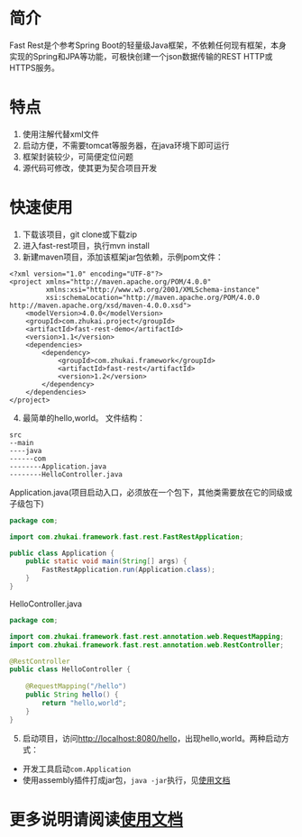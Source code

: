 # 简介
Fast Rest是个参考Spring Boot的轻量级Java框架，不依赖任何现有框架，本身实现的Spring和JPA等功能，可极快创建一个json数据传输的REST HTTP或HTTPS服务。

# 特点
1. 使用注解代替xml文件
2. 启动方便，不需要tomcat等服务器，在java环境下即可运行
3. 框架封装较少，可简便定位问题
4. 源代码可修改，使其更为契合项目开发

# 快速使用
1. 下载该项目，git clone或下载zip
2. 进入fast-rest项目，执行mvn install
3. 新建maven项目，添加该框架jar包依赖，示例pom文件：
```
<?xml version="1.0" encoding="UTF-8"?>
<project xmlns="http://maven.apache.org/POM/4.0.0"
         xmlns:xsi="http://www.w3.org/2001/XMLSchema-instance"
         xsi:schemaLocation="http://maven.apache.org/POM/4.0.0 http://maven.apache.org/xsd/maven-4.0.0.xsd">
    <modelVersion>4.0.0</modelVersion>
    <groupId>com.zhukai.project</groupId>
    <artifactId>fast-rest-demo</artifactId>
    <version>1.1</version>
    <dependencies>
        <dependency>
            <groupId>com.zhukai.framework</groupId>
            <artifactId>fast-rest</artifactId>
            <version>1.2</version>
        </dependency>
    </dependencies>
</project>
```
4. 最简单的hello,world。
文件结构：
```$xslt
src
--main
----java
------com
--------Application.java
--------HelloController.java
```
Application.java(项目启动入口，必须放在一个包下，其他类需要放在它的同级或子级包下)
```java
package com;

import com.zhukai.framework.fast.rest.FastRestApplication;

public class Application {
    public static void main(String[] args) {
        FastRestApplication.run(Application.class);
    }
}
```
HelloController.java
```java
package com;

import com.zhukai.framework.fast.rest.annotation.web.RequestMapping;
import com.zhukai.framework.fast.rest.annotation.web.RestController;

@RestController
public class HelloController {
    
    @RequestMapping("/hello")
    public String hello() {
        return "hello,world";
    }
}
```
5. 启动项目，访问[http://localhost:8080/hello](http://localhost:8080/hello)，出现hello,world。两种启动方式：
+ 开发工具启动`com.Application` 
+ 使用assembly插件打成jar包，`java -jar`执行，见[使用文档](https://github.com/zhukai-git/fast-rest/wiki)
   
# 更多说明请阅读[使用文档](https://github.com/zhukai-git/fast-rest/wiki)

